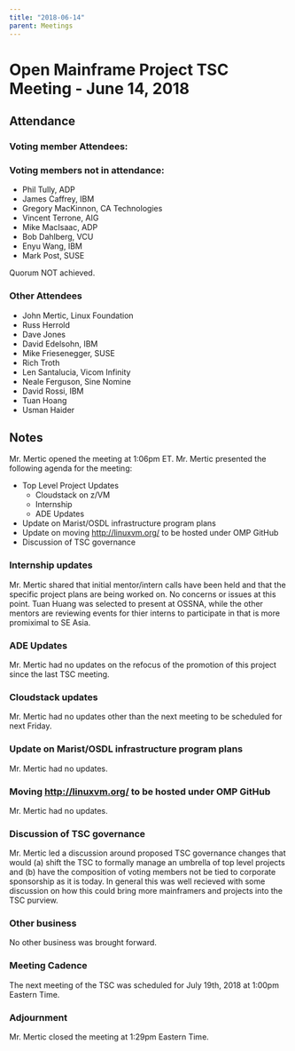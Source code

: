 ```yaml
---
title: "2018-06-14"
parent: Meetings
---
```

# Open Mainframe Project TSC Meeting - June 14, 2018

## Attendance

### Voting member Attendees:

### Voting members not in attendance:

* Phil Tully, ADP
* James Caffrey, IBM
* Gregory MacKinnon, CA Technologies
* Vincent Terrone, AIG
* Mike MacIsaac, ADP
* Bob Dahlberg, VCU
* Enyu Wang, IBM
* Mark Post, SUSE

Quorum NOT achieved.

### Other Attendees

* John Mertic, Linux Foundation
* Russ Herrold
* Dave Jones
* David Edelsohn, IBM
* Mike Friesenegger, SUSE
* Rich Troth
* Len Santalucia, Vicom Infinity
* Neale Ferguson, Sine Nomine
* David Rossi, IBM
* Tuan Hoang
* Usman Haider

## Notes

Mr. Mertic opened the meeting at 1:06pm ET. Mr. Mertic presented the following agenda for the meeting:

* Top Level Project Updates
  * Cloudstack on z/VM
  * Internship
  * ADE Updates
* Update on Marist/OSDL infrastructure program plans
* Update on moving http://linuxvm.org/ to be hosted under OMP GitHub
* Discussion of TSC governance

### Internship updates

Mr. Mertic shared that initial mentor/intern calls have been held and that the specific project plans are being worked on. No concerns or issues at this point. Tuan Huang was selected to present at OSSNA, while the other mentors are reviewing events for thier interns to participate in that is more promiximal to SE Asia.

### ADE Updates

Mr. Mertic had no updates on the refocus of the promotion of this project since the last TSC meeting.

### Cloudstack updates

Mr. Mertic had no updates other than the next meeting to be scheduled for next Friday.

### Update on Marist/OSDL infrastructure program plans

Mr. Mertic had no updates.

### Moving http://linuxvm.org/ to be hosted under OMP GitHub

Mr. Mertic had no updates.

### Discussion of TSC governance

Mr. Mertic led a discussion around proposed TSC governance changes that would (a) shift the TSC to formally manage an umbrella of top level projects and (b) have the composition of voting members not be tied to corporate sponsorship as it is today. In general this was well recieved with some discussion on how this could bring more mainframers and projects into the TSC purview.

### Other business

No other business was brought forward.

### Meeting Cadence

The next meeting of the TSC was scheduled for July 19th, 2018 at 1:00pm Eastern Time.

### Adjournment

Mr. Mertic closed the meeting at 1:29pm Eastern Time.
